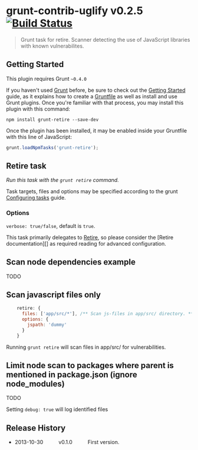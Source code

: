 # grunt-contrib-uglify v0.2.5 [![Build Status](https://travis-ci.org/gruntjs/grunt-contrib-uglify.png?branch=master)](https://travis-ci.org/gruntjs/grunt-contrib-uglify)

> Grunt task for retire. Scanner detecting the use of JavaScript libraries with known vulnerabilites.



## Getting Started
This plugin requires Grunt `~0.4.0`

If you haven't used [Grunt](http://gruntjs.com/) before, be sure to check out the [Getting Started](http://gruntjs.com/getting-started) guide, as it explains how to create a [Gruntfile](http://gruntjs.com/sample-gruntfile) as well as install and use Grunt plugins. Once you're familiar with that process, you may install this plugin with this command:

```shell
npm install grunt-retire --save-dev
```

Once the plugin has been installed, it may be enabled inside your Gruntfile with this line of JavaScript:

```js
grunt.loadNpmTasks('grunt-retire');
```




## Retire task
_Run this task with the `grunt retire` command._

Task targets, files and options may be specified according to the grunt [Configuring tasks](http://gruntjs.com/configuring-tasks) guide.
### Options
`verbose: true/false`, default is `true`.

This task primarily delegates to [Retire][], so please consider the [Retire documentation][] as required reading for advanced configuration.

[Retire]: https://github.com/bekk/retire.js

## Scan node dependencies example
TODO

## Scan javascript files only
```js
    retire: {
      files: ['app/src/*'], /** Scan js-files in app/src/ directory. **/
      options: {
        jspath: 'dummy'
      }
    }
```

Running ```grunt retire``` will scan files in app/src/ for vulnerabilities.


## Limit node scan to packages where parent is mentioned in package.json (ignore node_modules)
TODO

Setting ```debug: true``` will log identified files

## Release History

 * 2013-10-30   v0.1.0   First version.
